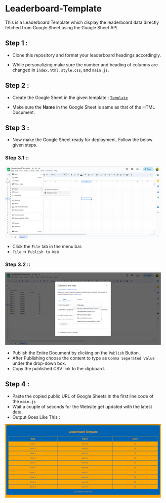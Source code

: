 # Leaderboard-Template

This is a Leaderboard Template which display the leaderboard data directly fetched from Google Sheet using the Google Sheet API.

<h2>Step 1 :</h2>

* Clone this repository and format your leaderboard headings accordingly.

* While personalizing make sure the number and heading of columns are changed in `index.html`, `style.css`, and `main.js`.

<h2>Step 2 : </h2>

* Create the Google Sheet in the given template : <a href="https://docs.google.com/spreadsheets/d/1-fLO-bsHgbEN6A1J-Gzm1n87-IQbyq8aKe_S8ZEVMdY/edit?usp=sharing">`Template`</a>

* Make sure the <strong>Name</strong> in the Google Sheet is same as that of the HTML Document.

<h2>Step 3 : </h2>

* Now make the Google Sheet ready for deployment. Follow the below given steps.

<h3>Step 3.1 :: </h3>

<img src=screenshot/ss1.png>

* Click the `File` tab in the menu bar.
* `File` -> `Publish to Web`

<h3>Step 3.2 :: </h3>

<img src=screenshot/ss2.png>

* Publish the Entire Document by clicking on the `Publish` Button.
* After Publishing choose the content to type as `Comma Seperated Value` under the drop-down box.
* Copy the published CSV link to the clipboard.

<h2>Step 4 : </h2>

* Paste the copied public URL of Google Sheets in the first line code of the `main.js`
* Wait a couple of seconds for the Website get updated with the latest data.
* Output Goes Like This : 
<img src=screenshot/ss3.png>